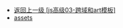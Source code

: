 - [返回上一级 [js高级03-跨域和art模板]](04--js高级部分/js高级03-跨域和art模板/)
- [assets](04--js高级部分/js高级03-跨域和art模板/assets/)

